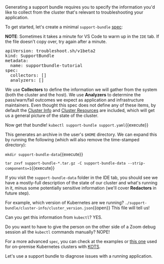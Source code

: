 Generating a support bundle requires you to specify the information you'd like to collect from the cluster that's relevant to troubleshooting your application.

To get started, let's create a minimal `support-bundle` [spec](https://troubleshoot.sh/docs/support-bundle/collecting/):

**NOTE**: Sometimes it takes a minute for VS Code to warm up in the `IDE` tab. 
If the file doesn't copy over, try again after a minute.

<pre class="file" data-filename="support.yaml" data-target="replace">apiVersion: troubleshoot.sh/v1beta2
kind: SupportBundle
metadata:
  name: supportbundle-tutorial
spec:
  collectors: []
  analyzers: []
</pre>

We use **Collectors** to define the information we will gather from the system (both the cluster and the host).
We use **Analyzers** to determine the pass/warn/fail outcomes we expect as application and infrastructure maintainers.
Even thought this spec does not define any of these items, by default the [Cluster Info](https://troubleshoot.sh/docs/collect/cluster-info/) and [Cluster Resources](https://troubleshoot.sh/docs/collect/cluster-resources/) are included, which will get us a general picture of the state of the cluster.

Now get that bundle!
`kubectl support-bundle support.yaml`{{execute}}

This generates an archive in the user's `$HOME` directory. 
We can expand this by running the following (which will also remove the time-stamped directory):

`mkdir support-bundle-data`{{execute}}

`tar zxvf support-bundle-*.tar.gz -C support-bundle-data --strip-components=1`{{execute}}

If you visit the `support-bundle-data` folder in the IDE tab, you should see we have a mostly-full description of the state of our cluster and what's running in it, minus some potentially sensitive information (we'll cover **Redactors** in future step).

For example, which version of Kubernetes are we running? 
`./support-bundle/cluster-info/cluster_version.json`{{open}} 
This file will tell us! 

Can you get this information from `kubectl`? 
YES.

Do you want to have to give the person on the other side of a Zoom debug session all the `kubectl` commands manually? 
NOPE!

For a more advanced `spec`, you can check at the examples or [this one](https://github.com/replicatedhq/kots/blob/master/pkg/supportbundle/defaultspec/spec.yaml) used for on-premise Kubernetes clusters with [KOTS](https://kots.io/).

Let's use a support bundle to diagnose issues with a running application.
